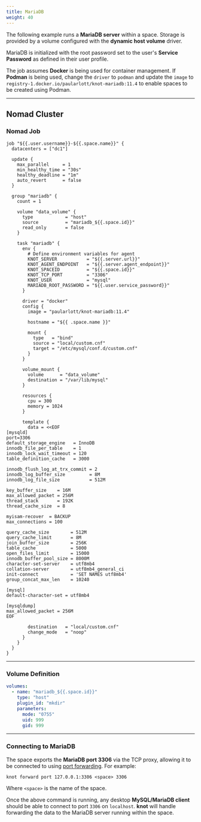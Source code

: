 ```yaml
---
title: MariaDB
weight: 40
---
```


The following example runs a **MariaDB server** within a space. Storage is provided by a volume configured with the **dynamic host volume** driver.

MariaDB is initialized with the root password set to the user's **Service Password** as defined in their user profile.

The job assumes **Docker** is being used for container management. If **Podman** is being used, change the `driver` to `podman` and update the `image` to `registry-1.docker.io/paularlott/knot-mariadb:11.4` to enable spaces to be created using Podman.

---

## Nomad Cluster

### Nomad Job

```hcl
job "${{.user.username}}-${{.space.name}}" {
  datacenters = ["dc1"]

  update {
    max_parallel     = 1
    min_healthy_time = "30s"
    healthy_deadline = "1m"
    auto_revert      = false
  }

  group "mariadb" {
    count = 1

    volume "data_volume" {
      type            = "host"
      source          = "mariadb_${{.space.id}}"
      read_only       = false
    }

    task "mariadb" {
      env {
        # Define environment variables for agent
        KNOT_SERVER           = "${{.server.url}}"
        KNOT_AGENT_ENDPOINT   = "${{.server.agent_endpoint}}"
        KNOT_SPACEID          = "${{.space.id}}"
        KNOT_TCP_PORT         = "3306"
        KNOT_USER             = "mysql"
        MARIADB_ROOT_PASSWORD = "${{.user.service_password}}"
      }

      driver = "docker"
      config {
        image = "paularlott/knot-mariadb:11.4"

        hostname = "${{ .space.name }}"

        mount {
          type   = "bind"
          source = "local/custom.cnf"
          target = "/etc/mysql/conf.d/custom.cnf"
        }
      }

      volume_mount {
        volume      = "data_volume"
        destination = "/var/lib/mysql"
      }

      resources {
        cpu = 300
        memory = 1024
      }

      template {
        data = <<EOF
[mysqld]
port=3306
default_storage_engine   = InnoDB
innodb_file_per_table    = 1
innodb_lock_wait_timeout = 120
table_definition_cache   = 3000

innodb_flush_log_at_trx_commit = 2
innodb_log_buffer_size         = 8M
innodb_log_file_size           = 512M

key_buffer_size    = 16M
max_allowed_packet = 256M
thread_stack       = 192K
thread_cache_size  = 8

myisam-recover  = BACKUP
max_connections = 100

query_cache_size        = 512M
query_cache_limit       = 8M
join_buffer_size        = 256K
table_cache             = 5000
open_files_limit        = 15000
innodb_buffer_pool_size = 8000M
character-set-server    = utf8mb4
collation-server        = utf8mb4_general_ci
init-connect            = 'SET NAMES utf8mb4'
group_concat_max_len    = 10240

[mysql]
default-character-set = utf8mb4

[mysqldump]
max_allowed_packet = 256M
EOF

        destination   = "local/custom.cnf"
        change_mode   = "noop"
      }
    }
  }
}
```

---

### Volume Definition

```yaml
volumes:
  - name: "mariadb_${{.space.id}}"
    type: "host"
    plugin_id: "mkdir"
    parameters:
      mode: "0755"
      uid: 999
      gid: 999
```

---

### Connecting to MariaDB

The space exports the **MariaDB port 3306** via the TCP proxy, allowing it to be connected to using [port forwarding](/docs/spaces/port-forwarding). For example:

```shell
knot forward port 127.0.0.1:3306 <space> 3306
```

Where `<space>` is the name of the space.

Once the above command is running, any desktop **MySQL/MariaDB client** should be able to connect to port `3306` on `localhost`. **knot** will handle forwarding the data to the MariaDB server running within the space.
